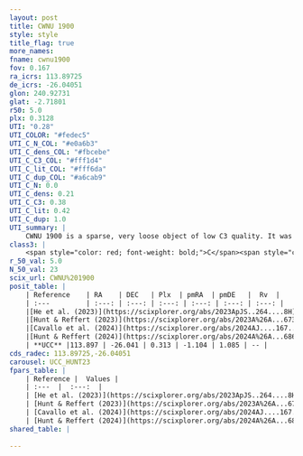 ```yaml
---
layout: post
title: CWNU 1900
style: style
title_flag: true
more_names: 
fname: cwnu1900
fov: 0.167
ra_icrs: 113.89725
de_icrs: -26.04051
glon: 240.92731
glat: -2.71801
r50: 5.0
plx: 0.3128
UTI: "0.28"
UTI_COLOR: "#fedec5"
UTI_C_N_COL: "#e0a6b3"
UTI_C_dens_COL: "#fbcebe"
UTI_C_C3_COL: "#fff1d4"
UTI_C_lit_COL: "#fff6da"
UTI_C_dup_COL: "#a6cab9"
UTI_C_N: 0.0
UTI_C_dens: 0.21
UTI_C_C3: 0.38
UTI_C_lit: 0.42
UTI_C_dup: 1.0
UTI_summary: |
    CWNU 1900 is a sparse, very loose object of low C3 quality. It was recently reported in the literature.<br><br><span style="color: #99180f; font-weight: bold;">Warning: </span>contains less than 25 stars with <i>P>0.5</i> estimated.
class3: |
    <span style="color: red; font-weight: bold;">C</span><span style="color: #FFC300; font-weight: bold;">B</span>
r_50_val: 5.0
N_50_val: 23
scix_url: CWNU%201900
posit_table: |
    | Reference    | RA    | DEC   | Plx  | pmRA  | pmDE   |  Rv  |
    | :---         | :---: | :---: | :---: | :---: | :---: | :---: |
    |[He et al. (2023)](https://scixplorer.org/abs/2023ApJS..264....8H) | 113.904 | -25.995 | 0.313 | -1.103 | 1.072 | 56.59 |
    |[Hunt & Reffert (2023)](https://scixplorer.org/abs/2023A%26A...673A.114H) | 113.849 | -26.032 | 0.309 | -1.106 | 1.099 | -- |
    |[Cavallo et al. (2024)](https://scixplorer.org/abs/2024AJ....167...12C) | 113.88 | -26.018 | 0.315 | -- | -- | -- |
    |[Hunt & Reffert (2024)](https://scixplorer.org/abs/2024A%26A...686A..42H) | 113.849 | -26.032 | 0.309 | -1.106 | 1.099 | -- |
    | **UCC** |113.897 | -26.041 | 0.313 | -1.104 | 1.085 | -- | 
cds_radec: 113.89725,-26.04051
carousel: UCC_HUNT23
fpars_table: |
    | Reference |  Values |
    | :---  |  :---:  |
    | [He et al. (2023)](https://scixplorer.org/abs/2023ApJS..264....8H) | `A0=1.45, m-M=12.35, logAge=8.8` |
    | [Hunt & Reffert (2023)](https://scixplorer.org/abs/2023A%26A...673A.114H) | `AV50=1.252, diffAV50=1.402, MOD50=12.181, logAge50=8.512` |
    | [Cavallo et al. (2024)](https://scixplorer.org/abs/2024AJ....167...12C) | `AV50=1.42, dMod50=12.26, logAge50=8.18, [Fe/H]50=0.18` |
    | [Hunt & Reffert (2024)](https://scixplorer.org/abs/2024A%26A...686A..42H) | `MassJ=170.746` |
shared_table: |
    
---
```

